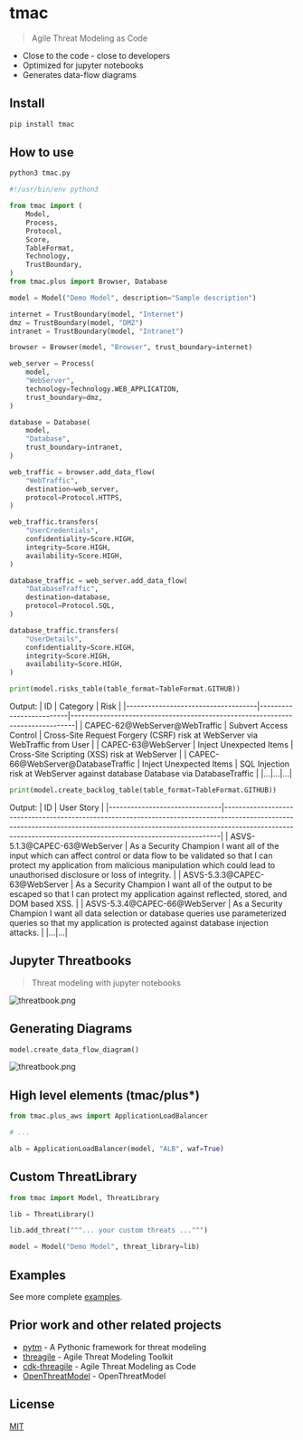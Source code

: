 # tmac
> Agile Threat Modeling as Code
- Close to the code - close to developers
- Optimized for jupyter notebooks
- Generates data-flow diagrams

## Install
```bash
pip install tmac
```

## How to use
```bash
python3 tmac.py
```

```python
#!/usr/bin/env python3

from tmac import (
    Model,
    Process,
    Protocol,
    Score,
    TableFormat,
    Technology,
    TrustBoundary,
)
from tmac.plus import Browser, Database

model = Model("Demo Model", description="Sample description")

internet = TrustBoundary(model, "Internet")
dmz = TrustBoundary(model, "DMZ")
intranet = TrustBoundary(model, "Intranet")

browser = Browser(model, "Browser", trust_boundary=internet)

web_server = Process(
    model,
    "WebServer",
    technology=Technology.WEB_APPLICATION,
    trust_boundary=dmz,
)

database = Database(
    model,
    "Database",
    trust_boundary=intranet,
)

web_traffic = browser.add_data_flow(
    "WebTraffic",
    destination=web_server,
    protocol=Protocol.HTTPS,
)

web_traffic.transfers(
    "UserCredentials",
    confidentiality=Score.HIGH,
    integrity=Score.HIGH,
    availability=Score.HIGH,
)

database_traffic = web_server.add_data_flow(
    "DatabaseTraffic",
    destination=database,
    protocol=Protocol.SQL,
)

database_traffic.transfers(
    "UserDetails",
    confidentiality=Score.HIGH,
    integrity=Score.HIGH,
    availability=Score.HIGH,
)

print(model.risks_table(table_format=TableFormat.GITHUB))
```
Output:
| ID                                 | Category                | Risk                                                                          |
|------------------------------------|-------------------------|-------------------------------------------------------------------------------|
| CAPEC-62@WebServer@WebTraffic      | Subvert Access Control  | Cross-Site Request Forgery (CSRF) risk at WebServer via WebTraffic from User  |
| CAPEC-63@WebServer                 | Inject Unexpected Items | Cross-Site Scripting (XSS) risk at WebServer                                  |
| CAPEC-66@WebServer@DatabaseTraffic | Inject Unexpected Items | SQL Injection risk at WebServer against database Database via DatabaseTraffic |
|...|...|...|
```python
print(model.create_backlog_table(table_format=TableFormat.GITHUB))
```
Output:
| ID                            | User Story                                                                                                                                                                                                                              |
|-------------------------------|-----------------------------------------------------------------------------------------------------------------------------------------------------------------------------------------------------------------------------------------|
| ASVS-5.1.3@CAPEC-63@WebServer | As a Security Champion I want all of the input which can affect control or data flow to be validated so that I can protect my application from malicious manipulation which could lead to unauthorised disclosure or loss of integrity. |
| ASVS-5.3.3@CAPEC-63@WebServer | As a Security Champion I want all of the output to be escaped so that I can protect my application against reflected, stored, and DOM based XSS.                                                                                        |
| ASVS-5.3.4@CAPEC-66@WebServer | As a Security Champion I want all data selection or database queries use parameterized queries so that my application is protected against database injection attacks.                                                                  |
|...|...|
## Jupyter Threatbooks
> Threat modeling with jupyter notebooks

![threatbook.png](https://github.com/hupe1980/tmac/raw/main/.assets/threatbook.png)

## Generating Diagrams
```python
model.create_data_flow_diagram()
```
![threatbook.png](https://github.com/hupe1980/tmac/raw/main/.assets/data-flow-diagram.png)

## High level elements (tmac/plus*)
```python
from tmac.plus_aws import ApplicationLoadBalancer

# ...

alb = ApplicationLoadBalancer(model, "ALB", waf=True)

```

## Custom ThreatLibrary
```python
from tmac import Model, ThreatLibrary

lib = ThreatLibrary()

lib.add_threat("""... your custom threats ...""")

model = Model("Demo Model", threat_library=lib)
```
## Examples

See more complete [examples](https://github.com/hupe1980/tmac/tree/master/examples).

## Prior work and other related projects
- [pytm](https://github.com/izar/pytm) - A Pythonic framework for threat modeling
- [threagile](https://github.com/Threagile/threagile) - Agile Threat Modeling Toolkit
- [cdk-threagile](https://github.com/hupe1980/cdk-threagile) - Agile Threat Modeling as Code
- [OpenThreatModel](https://github.com/iriusrisk/OpenThreatModel) - OpenThreatModel

## License

[MIT](LICENSE)